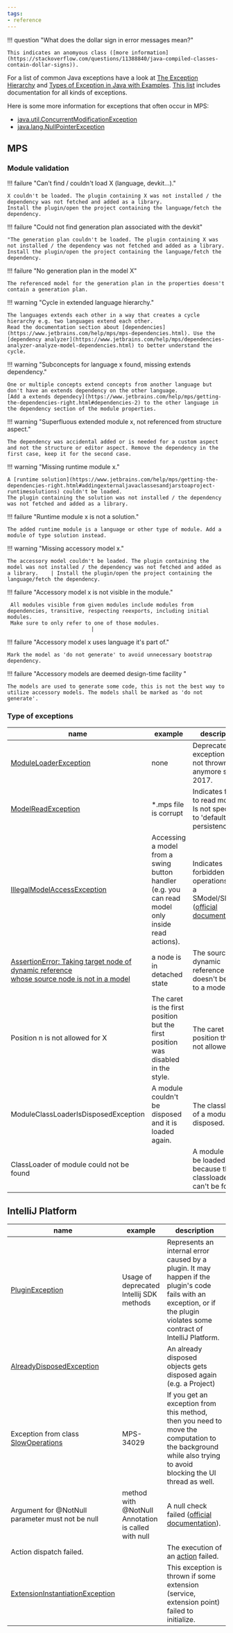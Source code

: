 ```yaml
---
tags:
- reference
---
```


!!! question "What does the dollar sign in error messages mean?"

    This indicates an anomyous class ([more information](https://stackoverflow.com/questions/11388840/java-compiled-classes-contain-dollar-signs)).

For a list of common Java exceptions have a look at [The Exception Hierarchy](https://docstore.mik.ua/orelly/java/langref/ch09_04.htm) and [Types of Exception in Java with Examples](https://www.geeksforgeeks.org/types-of-exception-in-java-with-examples/). [This list](https://docs.oracle.com/javase/7/docs/api/allclasses-noframe.html) includes documentation for all kinds of exceptions.

Here is some more information for exceptions that often occur in MPS:

- [java.util.ConcurrentModificationException](https://techvidvan.com/tutorials/java-concurrentmodificationexception/)
- [java.lang.NullPointerException](https://rollbar.com/blog/how-to-catch-and-fix-nullpointerexception-in-java/)

## MPS

### Module validation

!!! failure "Can't find / couldn't load X (language, devkit...)."

    X couldn't be loaded. The plugin containing X was not installed / the dependency was not fetched and added as a library.
    Install the plugin/open the project containing the language/fetch the dependency.

!!! failure "Could not find generation plan associated with the devkit"

    "The generation plan couldn't be loaded. The plugin containing X was not installed / the dependency was not fetched and added as a library.
    Install the plugin/open the project containing the language/fetch the dependency.

!!! failure "No generation plan in the model X"

    The referenced model for the generation plan in the properties doesn't contain a generation plan.

!!! warning "Cycle in extended language hierarchy."

    The languages extends each other in a way that creates a cycle hierarchy e.g. two languages extend each other.
    Read the documentation section about [dependencies](https://www.jetbrains.com/help/mps/mps-dependencies.html). Use the [dependency analyzer](https://www.jetbrains.com/help/mps/dependencies-analyzer-analyze-model-dependencies.html) to better understand the cycle.

!!! warning "Subconcepts for language x found, missing extends dependency."

    One or multiple concepts extend concepts from another language but don't have an extends dependency on the other language. 
    [Add a extends dependecy](https://www.jetbrains.com/help/mps/getting-the-dependencies-right.html#dependencies-2) to the other language in the dependency section of the module properties.


!!! warning "Superfluous extended module x, not referenced from structure aspect."

    The dependency was accidental added or is needed for a custom aspect and not the structure or editor aspect. Remove the dependency in the first case, keep it for the second case.

!!! warning "Missing runtime module x."

    A [runtime solution](https://www.jetbrains.com/help/mps/getting-the-dependencies-right.html#addingexternaljavaclassesandjarstoaproject-runtimesolutions) couldn't be loaded.
    The plugin containing the solution was not installed / the dependency was not fetched and added as a library.                                                                                       

!!! failure "Runtime module x is not a solution." 

    The added runtime module is a language or other type of module. Add a module of type solution instead.

!!! warning "Missing accessory model x."

    The accessory model couldn't be loaded. The plugin containing the model was not installed / the dependency was not fetched and added as a library.    | Install the plugin/open the project containing the language/fetch the dependency.

!!! failure "Accessory model x is not visible in the module."

     All modules visible from given modules include modules from dependencies, transitive, respecting reexports, including initial modules.
     Make sure to only refer to one of those modules.
                               |

!!! failure "Accessory model x uses language it's part of."

    Mark the model as 'do not generate' to avoid unnecessary bootstrap dependency. 

!!! failure "Accessory models are deemed design-time facility "

    The models are used to generate some code, this is not the best way to utilize accessory models. The models shall be marked as 'do not generate'.

### Type of exceptions

| name                                                                                                                                                                                                                                                  | example                                                                                           | description                                                                                                                                                   |
|-------------------------------------------------------------------------------------------------------------------------------------------------------------------------------------------------------------------------------------------------------|---------------------------------------------------------------------------------------------------|---------------------------------------------------------------------------------------------------------------------------------------------------------------|
| [ModuleLoaderException](https://github.com/JetBrains/MPS/blob/a704d1397ef7a04769a6c65fe4e257b3c4ce7303/plugins/mps-build/languages/build.mps/source_gen/jetbrains/mps/build/mps/util/ModuleLoaderException.java#L14)                                  | none                                                                                              | Deprecated exception that is not thrown anymore since 2017.                                                                                                   |
| [ModelReadException](https://github.com/JetBrains/MPS/blob/6f2f932bd21b581cce437a253414c46ce4cbe5f4/core/persistence/source/jetbrains/mps/smodel/persistence/def/ModelReadException.java#L25)                                                         | *.mps file is corrupt                                                                             | Indicates failure to read model. Is not specific to 'default' persistence.                                                                                    |
| [IllegalModelAccessException](https://github.com/JetBrains/MPS/blob/78a8983d975c3177461ae2553fd253bdc63baab6/core/smodel/source/jetbrains/mps/smodel/IllegalModelAccessException.java#L25)                                                            | Accessing a model from a swing button handler (e.g. you can read model only inside read actions). | Indicates forbidden operations over a SModel/SNode ([official documentation](https://www.jetbrains.com/help/mps/2021.3/smodel-language.html#accesslanguage)). |
| [AssertionError: Taking target node of dynamic reference<br />whose source node is not in a model](https://github.com/JetBrains/MPS/blob/6f2f932bd21b581cce437a253414c46ce4cbe5f4/core/kernel/source/jetbrains/mps/smodel/DynamicReference.java#L116) | a node is in detached state                                                                       | The source of a dynamic reference doesn't belong to a model.                                                                                                  |
| Position n is not allowed for X                                                                                                                                                                                                                       | The caret is the first position but the first position was disabled in the style.                 | The caret is at a position that is not allowed.                                                                                                               |
| ModuleClassLoaderIsDisposedException                                                                                                                                                                                                                  | A module couldn't be disposed and it is loaded again.                                             | The classloader of a module is disposed.                                                                                                                      |
| ClassLoader of module could not be found                                                                                                                                                                                                              |                                                                                                   | A module can't be loaded because the classloader can't be found.                                                                                              |

## IntelliJ Platform
| name                                                                                                                                                                                                                              | example                                             | description                                                                                                                                                                |
|-----------------------------------------------------------------------------------------------------------------------------------------------------------------------------------------------------------------------------------|-----------------------------------------------------|----------------------------------------------------------------------------------------------------------------------------------------------------------------------------|
| [PluginException](https://github.com/JetBrains/intellij-community/blob/9c46ff89dad4fc9a3e1db98ef0d0a735d4d89da2/platform/core-api/src/com/intellij/diagnostic/PluginException.java#L23)                                           | Usage of deprecated Intellij SDK methods            | Represents an internal error caused by a plugin. It may happen if the plugin's code fails with an exception, or if the plugin violates some contract of IntelliJ Platform. |
| [AlreadyDisposedException](https://github.com/JetBrains/intellij-community/blob/e4473f80a9d86ed179a41341f40796f18d254113/platform/core-api/src/com/intellij/serviceContainer/AlreadyDisposedException.java#L10)                   |                                                     | An already disposed objects gets disposed again (e.g. a Project)                                                                                                           |
| Exception from class [SlowOperations](https://github.com/JetBrains/intellij-community/blob/6985bb671272813dca262fdd751da5d038fe582b/platform/core-api/src/com/intellij/util/SlowOperations.java#L34)                              | MPS-34029                                           | If you get an exception from this method, then you need to move the computation to the background while also trying to avoid blocking the UI thread as well.               |
| Argument for @NotNull parameter must not be null                                                                                                                                                                                  | method with @NotNull Annotation is called with null | A null check failed ([official documentation](https://www.jetbrains.com/help/idea/nullable-and-notnull-annotations.html)).                                                 |
| Action dispatch failed.                                                                                                                                                                                                           |                                                     | The execution of an [action](https://plugins.jetbrains.com/docs/intellij/plugin-actions.html) failed.                                                                      |
| [ExtensionInstantiationException](https://github.com/JetBrains/intellij-community/blob/96b435d8d06965a2751c1d308ceb2240df26b656/platform/extensions/src/com/intellij/openapi/extensions/ExtensionInstantiationException.java#L13) |                                                     | This exception is thrown if some extension (service, extension point) failed to initialize.                                                                                |
